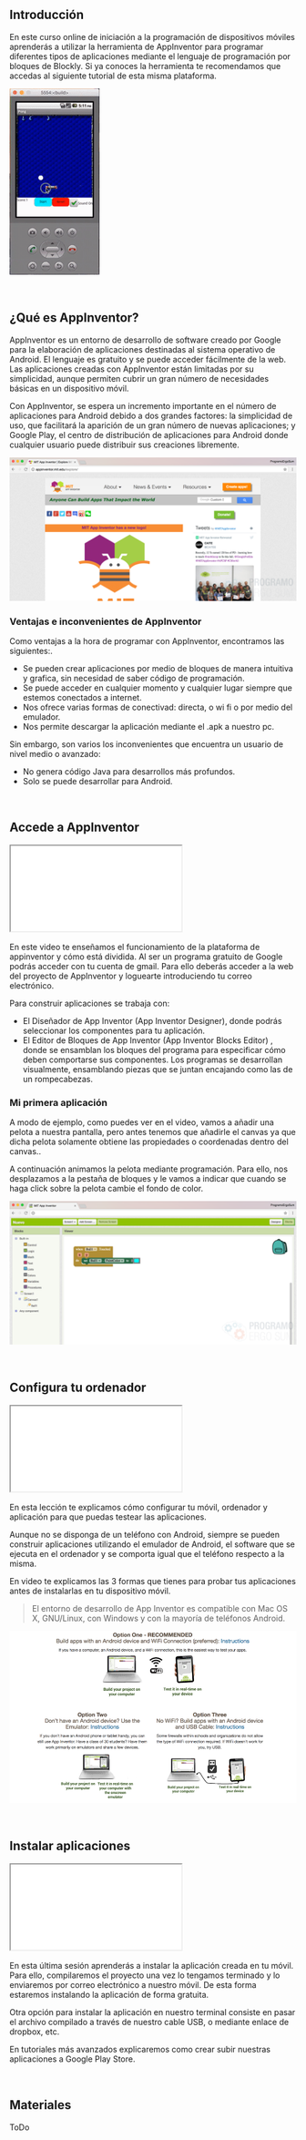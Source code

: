 ## Introducción

En este curso online de iniciación a la programación de dispositivos móviles aprenderás a utilizar la herramienta de AppInventor para programar diferentes tipos de aplicaciones mediante el lenguaje de programación por bloques de Blockly. Si ya conoces la herramienta te recomendamos que accedas al siguiente tutorial de esta misma plataforma. 

![](img/preview.gif)



<br />



## ¿Qué es AppInventor?

AppInventor es un entorno de desarrollo de software creado por Google para la elaboración de aplicaciones destinadas al sistema operativo de Android. El lenguaje es gratuito y se puede acceder fácilmente de la web. Las aplicaciones creadas con AppInventor están limitadas por su simplicidad, aunque permiten cubrir un gran número de necesidades básicas en un dispositivo móvil.

Con AppInventor, se espera un incremento importante en el número de aplicaciones para Android debido a dos grandes factores: la simplicidad de uso, que facilitará la aparición de un gran número de nuevas aplicaciones; y Google Play, el centro de distribución de aplicaciones para Android donde cualquier usuario puede distribuir sus creaciones libremente.

![](img/appinventor.png)

### Ventajas e inconvenientes de AppInventor

Como ventajas a la hora de programar con AppInventor, encontramos las siguientes:.

- Se pueden crear aplicaciones por medio de bloques de manera intuitiva y grafica, sin necesidad de saber código de programación.
- Se puede acceder en cualquier momento y cualquier lugar siempre que estemos conectados a internet.
- Nos ofrece varias formas de conectivad: directa, o wi fi o por medio del emulador.
- Nos permite descargar la aplicación mediante el .apk a nuestro pc.

Sin embargo, son varios los inconvenientes que encuentra un usuario de nivel medio o avanzado:

- No genera código Java para desarrollos más profundos.
- Solo se puede desarrollar para Android.



<br />



## Accede a AppInventor

<div class="iframe">
  <iframe src="//www.youtube.com/embed/WaXdkwvdvXI" allowfullscreen></iframe>
</div>

En este video te enseñamos el funcionamiento de la plataforma de appinventor y cómo está dividida. Al ser un programa gratuito de Google podrás acceder con tu cuenta de gmail. Para ello deberás acceder a la web del proyecto de AppInventor y loguearte introduciendo tu correo electrónico.

Para construir aplicaciones se trabaja con:

- El Diseñador de App Inventor (App Inventor Designer), donde podrás seleccionar los componentes para tu aplicación.
- El Editor de Bloques de App Inventor (App Inventor Blocks Editor) , donde se ensamblan los bloques del programa para especificar cómo deben comportarse sus componentes. Los programas se desarrollan visualmente, ensamblando piezas que se juntan encajando como las de un rompecabezas.

### Mi primera aplicación

A modo de ejemplo, como puedes ver en el video, vamos a añadir una pelota a nuestra pantalla, pero antes tenemos que añadirle el canvas ya que dicha pelota solamente obtiene las propiedades o coordenadas dentro del canvas..

A continuación animamos la pelota mediante programación. Para ello, nos desplazamos a la pestaña de bloques y le vamos a indicar que cuando se haga click sobre la pelota cambie el fondo de color.

![](img/programacion.png)



<br />



## Configura tu ordenador

<div class="iframe">
  <iframe src="//www.youtube.com/embed/Bsw2AzxlsDg" allowfullscreen></iframe>
</div>

En esta lección te explicamos cómo configurar tu móvil, ordenador y aplicación para que puedas testear las aplicaciones.

Aunque no se disponga de un teléfono con Android, siempre se pueden construir aplicaciones utilizando el emulador de Android, el software que se ejecuta en el ordenador y se comporta igual que el teléfono respecto a la misma.

En video te explicamos las 3 formas que tienes para probar tus aplicaciones antes de instalarlas en tu dispositivo móvil.

> El entorno de desarrollo de App Inventor es compatible con Mac OS X, GNU/Linux, con Windows y con la mayoría de teléfonos Android.

![](img/configuracion.png)



<br />



## Instalar aplicaciones

<div class="iframe">
  <iframe src="//www.youtube.com/embed/j_EaVXnKuwo" allowfullscreen></iframe>
</div>

En esta última sesión aprenderás a instalar la aplicación creada en tu móvil. Para ello, compilaremos el proyecto una vez lo tengamos terminado y lo enviaremos por correo electrónico a nuestro móvil. De esta forma estaremos instalando la aplicación de forma gratuita.

Otra opción para instalar la aplicación en nuestro terminal consiste en pasar el archivo compilado a través de nuestro cable USB, o mediante enlace de dropbox, etc.

En tutoriales más avanzados explicaremos como crear subir nuestras aplicaciones a Google Play Store.



<br />



## Materiales

ToDo
